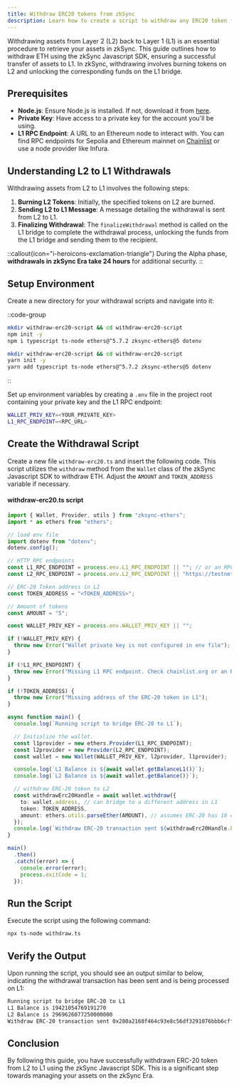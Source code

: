 ```yaml
---
title: Withdraw ERC20 tokens from zkSync
description: Learn how to create a script to withdraw any ERC20 token from zkSync to Ethereum.
---
```


Withdrawing assets from Layer 2 (L2) back to Layer 1 (L1) is an essential procedure to retrieve your assets in zkSync.
This guide outlines how to withdraw ETH using the zkSync Javascript SDK, ensuring a successful transfer of assets to L1.
In zkSync, withdrawing involves burning tokens on L2 and unlocking the corresponding funds on the L1 bridge.

## Prerequisites

- **Node.js**: Ensure Node.js is installed. If not, download it from [here](https://nodejs.org/).
- **Private Key**: Have access to a private key for the account you'll be using.
- **L1 RPC Endpoint**: A URL to an Ethereum node to interact with.
  You can find RPC endpoints for Sepolia and Ethereum mainnet on [Chainlist](https://chainlist.org/) or use a node provider like Infura.

## Understanding L2 to L1 Withdrawals

Withdrawing assets from L2 to L1 involves the following steps:

1. **Burning L2 Tokens**: Initially, the specified tokens on L2 are burned.
1. **Sending L2 to L1 Message**: A message detailing the withdrawal is sent from L2 to L1.
1. **Finalizing Withdrawal**: The `finalizeWithdrawal` method is called on the L1 bridge to complete the withdrawal process,
  unlocking the funds from the L1 bridge and sending them to the recipient.

::callout{icon="i-heroicons-exclamation-triangle"}
During the Alpha phase, **withdrawals in zkSync Era take 24 hours** for additional security.
::

## Setup Environment

Create a new directory for your withdrawal scripts and navigate into it:

::code-group

```bash [npm]
mkdir withdraw-erc20-script && cd withdraw-erc20-script
npm init -y
npm i typescript ts-node ethers@^5.7.2 zksync-ethers@5 dotenv
```

```bash [yarn]
mkdir withdraw-erc20-script && cd withdraw-erc20-script
yarn init -y
yarn add typescript ts-node ethers@^5.7.2 zksync-ethers@5 dotenv
```

::

Set up environment variables by creating a `.env` file in the project root containing your private key and the L1 RPC endpoint:

```bash
WALLET_PRIV_KEY=<YOUR_PRIVATE_KEY>
L1_RPC_ENDPOINT=<RPC_URL>
```

## Create the Withdrawal Script

Create a new file `withdraw-erc20.ts` and insert the following code.
This script utilizes the `withdraw` method from the `Wallet` class of the zkSync Javascript SDK to withdraw ETH.
Adjust the `AMOUNT` and `TOKEN_ADDRESS` variable if necessary.

#### withdraw-erc20.ts script

```typescript
import { Wallet, Provider, utils } from "zksync-ethers";
import * as ethers from "ethers";

// load env file
import dotenv from "dotenv";
dotenv.config();

// HTTP RPC endpoints
const L1_RPC_ENDPOINT = process.env.L1_RPC_ENDPOINT || ""; // or an RPC endpoint from Infura/Chainstack/QuickNode/etc.
const L2_RPC_ENDPOINT = process.env.L2_RPC_ENDPOINT || "https://testnet.era.zksync.dev"; // or the zkSync Era mainnet

// ERC-20 Token address in L2
const TOKEN_ADDRESS = "<TOKEN_ADDRESS>";

// Amount of tokens
const AMOUNT = "5";

const WALLET_PRIV_KEY = process.env.WALLET_PRIV_KEY || "";

if (!WALLET_PRIV_KEY) {
  throw new Error("Wallet private key is not configured in env file");
}

if (!L1_RPC_ENDPOINT) {
  throw new Error("Missing L1 RPC endpoint. Check chainlist.org or an RPC node provider");
}

if (!TOKEN_ADDRESS) {
  throw new Error("Missing address of the ERC-20 token in L1");
}

async function main() {
  console.log(`Running script to bridge ERC-20 to L1`);

  // Initialize the wallet.
  const l1provider = new ethers.Provider(L1_RPC_ENDPOINT);
  const l2provider = new Provider(L2_RPC_ENDPOINT);
  const wallet = new Wallet(WALLET_PRIV_KEY, l2provider, l1provider);

  console.log(`L1 Balance is ${await wallet.getBalanceL1()}`);
  console.log(`L2 Balance is ${await wallet.getBalance()}`);

  // withdraw ERC-20 token to L2
  const withdrawErc20Handle = await wallet.withdraw({
    to: wallet.address, // can bridge to a different address in L1
    token: TOKEN_ADDRESS,
    amount: ethers.utils.parseEther(AMOUNT), // assumes ERC-20 has 18 decimals
  });
  console.log(`Withdraw ERC-20 transaction sent ${withdrawErc20Handle.hash}`);
}

main()
  .then()
  .catch((error) => {
    console.error(error);
    process.exitCode = 1;
  });
```

## Run the Script

Execute the script using the following command:

```sh
npx ts-node withdraw.ts
```

## Verify the Output

Upon running the script, you should see an output similar to below, indicating the withdrawal transaction has been sent and is being processed on L1:

```txt
Running script to bridge ERC-20 to L1
L1 Balance is 19421054769191270
L2 Balance is 2969626077250000000
Withdraw ERC-20 transaction sent 0x280a2168f464c93e8c56df3291076bbb6cff78ebdc30fdaad22bc275d56aa3ed
```

## Conclusion

By following this guide, you have successfully withdrawn ERC-20 token from L2 to L1 using the zkSync Javascript SDK.
This is a significant step towards managing your assets on the zkSync Era.
